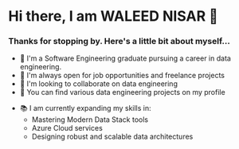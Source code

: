 # Hi there, I am WALEED NISAR 👋

### Thanks for stopping by. Here's a little bit about myself...


<!--
**Waleed-Nisar/Waleed-Nisar** is a ✨ _special_ ✨ repository because its `README.md` (this file) appears on your GitHub profile.

Here are some ideas to get you started:

- 🔭 I’m currently working on ...
- 🌱 I’m currently learning ...
- 👯 I’m looking to collaborate on ...
- 🤔 I’m looking for help with ...
- 💬 Ask me about ...
- 📫 How to reach me: ...
- 😄 Pronouns: ...
- ⚡ Fun fact: ...
-->
- 🔭 I'm a Software Engineering graduate pursuing a career in data engineering.
- 👯 I'm always open for job opportunities and freelance projects
- 💬 I'm looking to collaborate on data engineering
- 🤘 You can find various data engineering projects on my profile








* 📚 I am currently expanding my skills in:
     - Mastering Modern Data Stack tools
     - Azure Cloud services 
     - Designing robust and scalable data architectures
 




